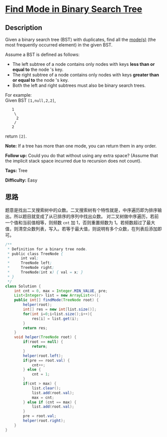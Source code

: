 # [Find Mode in Binary Search Tree][title]

## Description

Given a binary search tree (BST) with duplicates, find all the [mode(s)](https://en.wikipedia.org/wiki/Mode_\(statistics\)) (the most frequently occurred element) in the given BST.

Assume a BST is defined as follows:

* The left subtree of a node contains only nodes with keys **less than or equal to** the node 's key.
* The right subtree of a node contains only nodes with keys **greater than or equal to** the node 's key.
* Both the left and right subtrees must also be binary search trees.

For example:  
Given BST `[1,null,2,2]`,

```
   1
    \
     2
    /
   2
```

return `[2]`.

**Note:** If a tree has more than one mode, you can return them in any order.

**Follow up:** Could you do that without using any extra space? (Assume that
the implicit stack space incurred due to recursion does not count).

**Tags:** Tree

**Difficulty:** Easy

## 思路

题意是找出二叉搜索树中的众数。二叉搜索树有个特性就是，中序遍历即为排序输出。所以题目就变成了从已排序的序列中找出众数。
对二叉树做中序遍历，若前一个值和当前值相等，则频数 `cnt` 加 1，否则重置频数为 1。若频数超过了最大值，则清空众数列表，写入。若等于最大值，则说明有多个众数，在列表后添加即可。

``` java
/**
 * Definition for a binary tree node.
 * public class TreeNode {
 *     int val;
 *     TreeNode left;
 *     TreeNode right;
 *     TreeNode(int x) { val = x; }
 * }
 */
class Solution {
    int cnt = 0, max = Integer.MIN_VALUE, pre;
    List<Integer> list = new ArrayList<>();
    public int[] findMode(TreeNode root) {
        helper(root);
        int[] res = new int[list.size()];
        for(int i=0;i<list.size();i++){
            res[i] = list.get(i);
        }
        return res;
    }
    void helper(TreeNode root) {
        if(root == null) {
            return;
        }
        helper(root.left);
        if(pre == root.val) {
            cnt++;
        } else {
            cnt = 1;
        }
        if(cnt > max) {
            list.clear();
            list.add(root.val);
            max = cnt;
        } else if (cnt == max) {
            list.add(root.val);
        }
        pre = root.val;
        helper(root.right);
    }
}
```

[title]: https://leetcode.com/problems/find-mode-in-binary-search-tree
